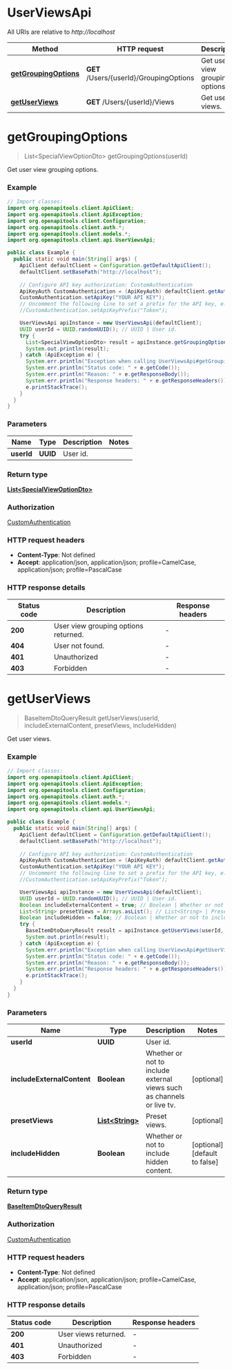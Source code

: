 # UserViewsApi

All URIs are relative to *http://localhost*

| Method | HTTP request | Description |
|------------- | ------------- | -------------|
| [**getGroupingOptions**](UserViewsApi.md#getGroupingOptions) | **GET** /Users/{userId}/GroupingOptions | Get user view grouping options. |
| [**getUserViews**](UserViewsApi.md#getUserViews) | **GET** /Users/{userId}/Views | Get user views. |


<a id="getGroupingOptions"></a>
# **getGroupingOptions**
> List&lt;SpecialViewOptionDto&gt; getGroupingOptions(userId)

Get user view grouping options.

### Example
```java
// Import classes:
import org.openapitools.client.ApiClient;
import org.openapitools.client.ApiException;
import org.openapitools.client.Configuration;
import org.openapitools.client.auth.*;
import org.openapitools.client.models.*;
import org.openapitools.client.api.UserViewsApi;

public class Example {
  public static void main(String[] args) {
    ApiClient defaultClient = Configuration.getDefaultApiClient();
    defaultClient.setBasePath("http://localhost");
    
    // Configure API key authorization: CustomAuthentication
    ApiKeyAuth CustomAuthentication = (ApiKeyAuth) defaultClient.getAuthentication("CustomAuthentication");
    CustomAuthentication.setApiKey("YOUR API KEY");
    // Uncomment the following line to set a prefix for the API key, e.g. "Token" (defaults to null)
    //CustomAuthentication.setApiKeyPrefix("Token");

    UserViewsApi apiInstance = new UserViewsApi(defaultClient);
    UUID userId = UUID.randomUUID(); // UUID | User id.
    try {
      List<SpecialViewOptionDto> result = apiInstance.getGroupingOptions(userId);
      System.out.println(result);
    } catch (ApiException e) {
      System.err.println("Exception when calling UserViewsApi#getGroupingOptions");
      System.err.println("Status code: " + e.getCode());
      System.err.println("Reason: " + e.getResponseBody());
      System.err.println("Response headers: " + e.getResponseHeaders());
      e.printStackTrace();
    }
  }
}
```

### Parameters

| Name | Type | Description  | Notes |
|------------- | ------------- | ------------- | -------------|
| **userId** | **UUID**| User id. | |

### Return type

[**List&lt;SpecialViewOptionDto&gt;**](SpecialViewOptionDto.md)

### Authorization

[CustomAuthentication](../README.md#CustomAuthentication)

### HTTP request headers

 - **Content-Type**: Not defined
 - **Accept**: application/json, application/json; profile=CamelCase, application/json; profile=PascalCase

### HTTP response details
| Status code | Description | Response headers |
|-------------|-------------|------------------|
| **200** | User view grouping options returned. |  -  |
| **404** | User not found. |  -  |
| **401** | Unauthorized |  -  |
| **403** | Forbidden |  -  |

<a id="getUserViews"></a>
# **getUserViews**
> BaseItemDtoQueryResult getUserViews(userId, includeExternalContent, presetViews, includeHidden)

Get user views.

### Example
```java
// Import classes:
import org.openapitools.client.ApiClient;
import org.openapitools.client.ApiException;
import org.openapitools.client.Configuration;
import org.openapitools.client.auth.*;
import org.openapitools.client.models.*;
import org.openapitools.client.api.UserViewsApi;

public class Example {
  public static void main(String[] args) {
    ApiClient defaultClient = Configuration.getDefaultApiClient();
    defaultClient.setBasePath("http://localhost");
    
    // Configure API key authorization: CustomAuthentication
    ApiKeyAuth CustomAuthentication = (ApiKeyAuth) defaultClient.getAuthentication("CustomAuthentication");
    CustomAuthentication.setApiKey("YOUR API KEY");
    // Uncomment the following line to set a prefix for the API key, e.g. "Token" (defaults to null)
    //CustomAuthentication.setApiKeyPrefix("Token");

    UserViewsApi apiInstance = new UserViewsApi(defaultClient);
    UUID userId = UUID.randomUUID(); // UUID | User id.
    Boolean includeExternalContent = true; // Boolean | Whether or not to include external views such as channels or live tv.
    List<String> presetViews = Arrays.asList(); // List<String> | Preset views.
    Boolean includeHidden = false; // Boolean | Whether or not to include hidden content.
    try {
      BaseItemDtoQueryResult result = apiInstance.getUserViews(userId, includeExternalContent, presetViews, includeHidden);
      System.out.println(result);
    } catch (ApiException e) {
      System.err.println("Exception when calling UserViewsApi#getUserViews");
      System.err.println("Status code: " + e.getCode());
      System.err.println("Reason: " + e.getResponseBody());
      System.err.println("Response headers: " + e.getResponseHeaders());
      e.printStackTrace();
    }
  }
}
```

### Parameters

| Name | Type | Description  | Notes |
|------------- | ------------- | ------------- | -------------|
| **userId** | **UUID**| User id. | |
| **includeExternalContent** | **Boolean**| Whether or not to include external views such as channels or live tv. | [optional] |
| **presetViews** | [**List&lt;String&gt;**](String.md)| Preset views. | [optional] |
| **includeHidden** | **Boolean**| Whether or not to include hidden content. | [optional] [default to false] |

### Return type

[**BaseItemDtoQueryResult**](BaseItemDtoQueryResult.md)

### Authorization

[CustomAuthentication](../README.md#CustomAuthentication)

### HTTP request headers

 - **Content-Type**: Not defined
 - **Accept**: application/json, application/json; profile=CamelCase, application/json; profile=PascalCase

### HTTP response details
| Status code | Description | Response headers |
|-------------|-------------|------------------|
| **200** | User views returned. |  -  |
| **401** | Unauthorized |  -  |
| **403** | Forbidden |  -  |

